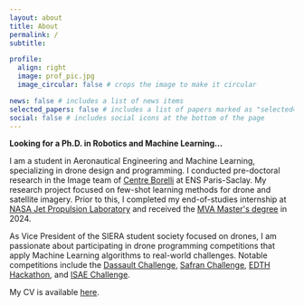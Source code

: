 ```yaml
---
layout: about
title: About
permalink: /
subtitle:

profile:
  align: right
  image: prof_pic.jpg
  image_circular: false # crops the image to make it circular

news: false # includes a list of news items
selected_papers: false # includes a list of papers marked as "selected={true}"
social: false # includes social icons at the bottom of the page
---
```


**Looking for a Ph.D. in Robotics and Machine Learning...**

I am a student in Aeronautical Engineering and Machine Learning, specializing in drone design and programming. I conducted pre-doctoral research in the Image team of [Centre Borelli](https://centreborelli.ens-paris-saclay.fr/fr/traitement-dimages) at ENS Paris-Saclay. My research project focused on few-shot learning methods for drone and satellite imagery. Prior to this, I completed my end-of-studies internship at [NASA Jet Propulsion Laboratory](/projects/int_nasa) and received the [MVA Master's degree](/projects/edu_mva) in 2024.

As Vice President of the SIERA student society focused on drones, I am passionate about participating in drone programming competitions that apply Machine Learning algorithms to real-world challenges. Notable competitions include the [Dassault Challenge](/projects/siera_dassault), [Safran Challenge](/projects/siera_droneload), [EDTH Hackathon](/projects/siera_hackaton_1), and [ISAE Challenge](/projects/siera_racing).

My CV is available <a href="./assets/pdf/CV.pdf">here</a>.

